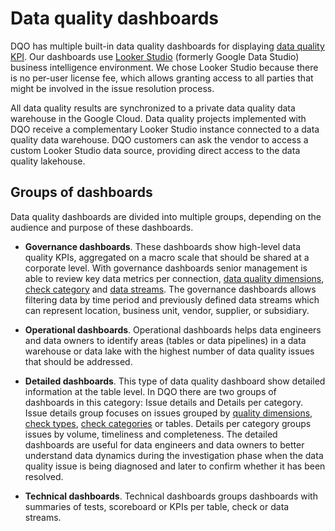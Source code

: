 # Data quality dashboards

DQO has multiple built-in data quality dashboards for displaying [data quality KPI](../data-quality-kpis/data-quality-kpis.md).
Our dashboards use [Looker Studio](https://lookerstudio.google.com/overview) (formerly Google Data Studio) business 
intelligence environment. We chose Looker Studio because there is no per-user license fee, which allows granting access
to all parties that might be involved in the issue resolution process.

All data quality results are synchronized to a private data quality data warehouse in the Google Cloud. 
Data quality projects implemented with DQO receive a complementary Looker Studio instance connected to a data quality 
data warehouse. DQO customers can ask the vendor to access a custom Looker Studio data source, providing direct access 
to the data quality lakehouse.

## Groups of dashboards

Data quality dashboards are divided into multiple groups, depending on the audience and purpose of these dashboards. 

- **Governance dashboards**. These dashboards show high-level data quality KPIs, aggregated on a macro scale that should be shared
at a corporate level. With governance dashboards senior management is able to review key data metrics per connection, 
[data quality dimensions](../data-quality-dimensions/data-quality-dimensions.md), [check category](../checks/#categories-of-checks) 
and [data streams](../data-stream-segmentation/data-stream-segmentation.md).
The governance dashboards allows filtering data by time period and previously defined data streams which can represent location, 
business unit, vendor, supplier, or subsidiary.

- **Operational dashboards**. Operational dashboards helps data engineers and data owners to identify areas (tables or 
data pipelines) in a data warehouse or data lake with the highest number of data quality issues that should be addressed. 

- **Detailed dashboards**. This type of data quality dashboard show detailed information at the table level. 
In DQO there are two groups of dashboards in this category: Issue details and Details per category. Issue details group 
focuses on issues grouped by [quality dimensions](../data-quality-dimensions/data-quality-dimensions.md), 
[check types](../checks/#types-of-checks), [check categories](../checks/#categories-of-checks) or tables. Details per 
category groups issues by volume, timeliness and completeness. The detailed dashboards are useful for data engineers and data owners 
to better understand data dynamics during the investigation phase when the data quality issue is being diagnosed and 
later to confirm whether it has been resolved.

- **Technical dashboards**. Technical dashboards groups dashboards with summaries of tests, scoreboard or KPIs per table, 
check or data streams.


